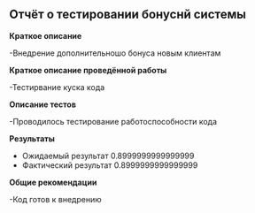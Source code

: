 ## Отчёт о тестировании бонуснй системы
                                 
**Краткое описание**
 
 -Внедрение дополнительношо бонуса новым клиентам

**Краткое описание проведённой работы**


 -Тестирвание куска кода


**Описание тестов** 

 -Проводилось тестирование работоспособности кода

**Результаты**

- Ожидаемый результат 0.8999999999999999
- Фактический результат 0.8999999999999999


**Общие рекомендации**

 -Код готов к внедрению